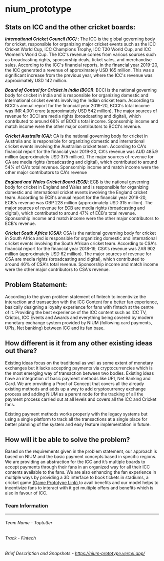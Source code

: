 # nium_prototype

## Stats on ICC and the other cricket boards:

<b> <i> International Cricket Council (ICC) </i> </b>:  The ICC is the global governing body for cricket, responsible for organizing major cricket events such as the ICC Cricket World Cup, ICC Champions Trophy, ICC T20 World Cup, and ICC Women's World Cup. The ICC's revenue comes from various sources such as broadcasting rights, sponsorship deals, ticket sales, and merchandise sales. According to the ICC's financial reports, in the financial year 2019-20, the ICC generated a revenue of approximately USD 165 million. This was a significant increase from the previous year, where the ICC's revenue was approximately USD 142 million.

<b><i>Board of Control for Cricket in India (BCCI)</i></b>:  BCCI is the national governing body for cricket in India and is responsible for organizing domestic and international cricket events involving the Indian cricket team. According to BCCI's annual report for the financial year 2019-20, BCCI's total income was INR 4,001 crore (approximately USD 542 million). The major sources of revenue for BCCI are media rights (broadcasting and digital), which contributed to around 68% of BCCI's total income. Sponsorship income and match income were the other major contributors to BCCI's revenue.

<b><i>Cricket Australia (CA)</i></b>: CA is the national governing body for cricket in Australia and is responsible for organizing domestic and international cricket events involving the Australian cricket team. According to CA's financial report for the financial year 2019-20, CA's revenue was AUD 485.9 million (approximately USD 375 million). The major sources of revenue for CA are media rights (broadcasting and digital), which contributed to around 54% of CA's total revenue. Sponsorship income and match income were the other major contributors to CA's revenue

<b><i>England and Wales Cricket Board (ECB)</i></b>: ECB is the national governing body for cricket in England and Wales and is responsible for organizing domestic and international cricket events involving the England cricket team. According to ECB's annual report for the financial year 2019-20, ECB's revenue was GBP 228 million (approximately USD 315 million). The major sources of revenue for ECB are media rights (broadcasting and digital), which contributed to around 47% of ECB's total revenue. Sponsorship income and match income were the other major contributors to ECB's revenue.

<b><i>Cricket South Africa (CSA)</b></i>: CSA is the national governing body for cricket in South Africa and is responsible for organizing domestic and international cricket events involving the South African cricket team. According to CSA's financial report for the financial year 2018-19, CSA's revenue was ZAR 902 million (approximately USD 62 million). The major sources of revenue for CSA are media rights (broadcasting and digital), which contributed to around 46% of CSA's total revenue. Sponsorship income and match income were the other major contributors to CSA's revenue.


## Problem Statement:
According to the given problem statement of fintech to incentivize the interaction and transaction with the ICC Content for a better fan experience, basically designing a loyalty experience for fans with fintech at the centre of it.
Providing the best experience of the ICC content such as ICC TV, Crictos, ICC Events and Awards and everything being covered by modern monetary exchange system provided by NIUM (following card payments, UPIs, Net banking) between ICC and its fan base.

## How different is it from any other existing ideas out there?
Existing ideas focus on the traditional as well as some extent of monetary exchanges but it lacks accepting payments via cryptocurrencies which is the most emerging way of transaction between two bodies. Existing ideas have an integration of basic payment methods like UPI, Net Banking and Card. We are providing a Proof of Concept that covers all the already existing methods and adds up a way to add cryptocurrency exchange process and adding NIUM as a parent node for the tracking of all the payment process carried out at all levels and covers all the ICC and Cricket fans. 

Existing payment methods works properly with the legacy systems but using a single platform to track all the transactions at a single place for better planning of the system and easy feature implementation in future.

## How will it be able to solve the problem?
Based on the requirements given in the problem statement, our approach is based on NIUM and the basic payment concepts based in specific regions. We are providing an abstraction for the ICC and it’s multiple boards to accept payments through their fans in an organized way for all their ICC contents available to the fans. We are also enhancing the fan experience in multiple ways by providing a 3D interface to book tickets in stadiums, a cricket game <a href = "https://mahesh-2029.itch.io/cricket-2d">(Game Prototype Link) </a> to avail benefits and our model helps to incentivize fans to interact with it get multiple offers and benefits which is also in favour of ICC.





### Team Information
------------
###### Team Name - Toptutter
###### Track - Fintech
###### Brief Description and Snapshots - https://nium-prototype.vercel.app/
